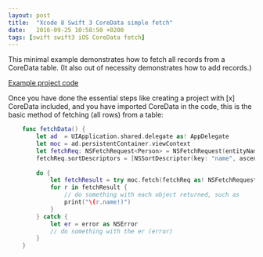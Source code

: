 ```yaml
---
layout: post
title:  "Xcode 8 Swift 3 CoreData simple fetch"
date:   2016-09-25 10:58:50 +0200
tags: [swift swift3 iOS CoreData fetch]
---
```


This minimal example demonstrates how to fetch all records from a CoreData table.  (It also out of necessity demonstrates how to add records.)

[Example project code](https://github.com/michaelteter/CoreDataSimpleFetch)

Once you have done the essential steps like creating a project with [x] CoreData included, and you have imported CoreData in the code, this is the
basic method of fetching (all rows) from a table:

```swift
    func fetchData() {
        let ad  = UIApplication.shared.delegate as! AppDelegate
        let moc = ad.persistentContainer.viewContext
        let fetchReq: NSFetchRequest<Person> = NSFetchRequest(entityName: "Person")
        fetchReq.sortDescriptors = [NSSortDescriptor(key: "name", ascending: true)]
        
        do {
            let fetchResult = try moc.fetch(fetchReq as! NSFetchRequest<NSFetchRequestResult>) as! [Person]
            for r in fetchResult {
                // do something with each object returned, such as
                print("\(r.name!)")
            }
        } catch {
            let er = error as NSError
            // do something with the er (error)
        }
    }
```